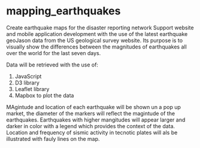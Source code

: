 # mapping_earthquakes

Create earthquake maps for the disaster reporting network
Support website and mobile application development with the use of the latest earthquake geoJason data from the US geological survey website. Its purpose is to visually show the differences between the magnitudes of earthquakes all over the world for the last seven days.

Data will be retrieved with the use of:
1. JavaScript 
2. D3 library
3. Leaflet library 
4. Mapbox to plot the data 

MAgintude and location of each earthquake will be shown un a pop up market, the diameter of the markers will reflect the magintude of the earthquakes.
Earthquakes with higher mangitudes will appear larger and darker in color with a legend which provides the context of the data.
Location and frequency of sismic activity in tecnotic plates will als be illustrated with fauly lines on the map. 
